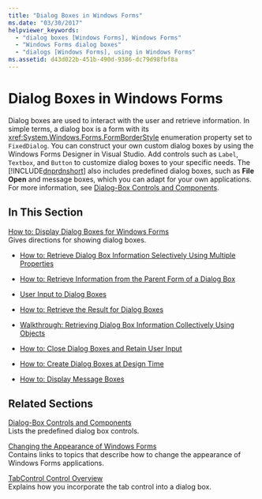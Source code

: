 ```yaml
---
title: "Dialog Boxes in Windows Forms"
ms.date: "03/30/2017"
helpviewer_keywords: 
  - "dialog boxes [Windows Forms], Windows Forms"
  - "Windows Forms dialog boxes"
  - "dialogs [Windows Forms], using in Windows Forms"
ms.assetid: d43d022b-451b-490d-9386-dc79d98fbf8a
---
```

# Dialog Boxes in Windows Forms
Dialog boxes are used to interact with the user and retrieve information. In simple terms, a dialog box is a form with its <xref:System.Windows.Forms.FormBorderStyle> enumeration property set to `FixedDialog`. You can construct your own custom dialog boxes by using the Windows Forms Designer in Visual Studio. Add controls such as `Label`, `Textbox`, and `Button` to customize dialog boxes to your specific needs. The [!INCLUDE[dnprdnshort](../../../includes/dnprdnshort-md.md)] also includes predefined dialog boxes, such as **File Open** and message boxes, which you can adapt for your own applications. For more information, see [Dialog-Box Controls and Components](../../../docs/framework/winforms/controls/dialog-box-controls-and-components-windows-forms.md).  
  
## In This Section  
 [How to: Display Dialog Boxes for Windows Forms](../../../docs/framework/winforms/how-to-display-dialog-boxes-for-windows-forms.md)  
 Gives directions for showing dialog boxes.  
  
-   [How to: Retrieve Dialog Box Information Selectively Using Multiple Properties](http://msdn.microsoft.com/library/56taefba\(v=vs.110\))  
  
-   [How to: Retrieve Information from the Parent Form of a Dialog Box](http://msdn.microsoft.com/library/k70t19bb\(v=vs.110\))  
  
-   [User Input to Dialog Boxes](http://msdn.microsoft.com/library/1s9ws53w\(v=vs.110\))  
  
-   [How to: Retrieve the Result for Dialog Boxes](http://msdn.microsoft.com/library/40x40td1\(v=vs.110\))  
  
-   [Walkthrough: Retrieving Dialog Box Information Collectively Using Objects](http://msdn.microsoft.com/library/cakx2hdw\(v=vs.110\))  
  
-   [How to: Close Dialog Boxes and Retain User Input](http://msdn.microsoft.com/library/65ad5907\(v=vs.110\))  
  
-   [How to: Create Dialog Boxes at Design Time](http://msdn.microsoft.com/library/55cz5x2c\(v=vs.110\))  
  
-   [How to: Display Message Boxes](http://msdn.microsoft.com/library/3tt9e94f\(v=vs.110\))  
  
## Related Sections  
 [Dialog-Box Controls and Components](../../../docs/framework/winforms/controls/dialog-box-controls-and-components-windows-forms.md)  
 Lists the predefined dialog box controls.  
  
 [Changing the Appearance of Windows Forms](../../../docs/framework/winforms/changing-the-appearance-of-windows-forms.md)  
 Contains links to topics that describe how to change the appearance of Windows Forms applications.  
  
 [TabControl Control Overview](../../../docs/framework/winforms/controls/tabcontrol-control-overview-windows-forms.md)  
 Explains how you incorporate the tab control into a dialog box.

